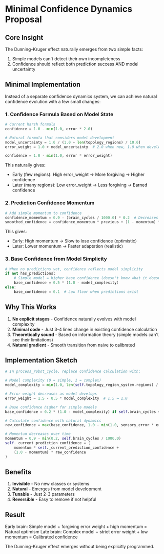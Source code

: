 # Minimal Confidence Dynamics Proposal

## Core Insight

The Dunning-Kruger effect naturally emerges from two simple facts:
1. Simple models can't detect their own incompleteness
2. Confidence should reflect both prediction success AND model uncertainty

## Minimal Implementation

Instead of a separate confidence dynamics system, we can achieve natural confidence evolution with a few small changes:

### 1. Confidence Formula Based on Model State

```python
# Current harsh formula
confidence = 1.0 - min(1.0, error * 2.0)

# Natural formula that considers model development
model_uncertainty = 1.0 / (1.0 + len(topology_regions) / 10.0)
error_weight = 1.0 + model_uncertainty  # 2.0 when new, 1.0 when developed

confidence = 1.0 - min(1.0, error * error_weight)
```

This naturally gives:
- Early (few regions): High error_weight → More forgiving → Higher confidence
- Later (many regions): Low error_weight → Less forgiving → Earned confidence

### 2. Prediction Confidence Momentum

```python
# Add simple momentum to confidence
confidence_momentum = 0.9 - (brain_cycles / 1000.0) * 0.2  # Decreases from 0.9 to 0.7
smoothed_confidence = confidence_momentum * previous + (1 - momentum) * current
```

This gives:
- Early: High momentum → Slow to lose confidence (optimistic)
- Later: Lower momentum → Faster adaptation (realistic)

### 3. Base Confidence from Model Simplicity

```python
# When no predictions yet, confidence reflects model simplicity
if not has_predictions:
    # Simple model = higher base confidence (doesn't know what it doesn't know)
    base_confidence = 0.5 * (1.0 - model_complexity)
else:
    base_confidence = 0.1  # Low floor when predictions exist
```

## Why This Works

1. **No explicit stages** - Confidence naturally evolves with model complexity
2. **Minimal code** - Just 3-4 lines change in existing confidence calculation
3. **Theoretically sound** - Based on information theory (simple models can't see their limitations)
4. **Natural gradient** - Smooth transition from naive to calibrated

## Implementation Sketch

```python
# In process_robot_cycle, replace confidence calculation with:

# Model complexity (0 = simple, 1 = complex)
model_complexity = min(1.0, len(self.topology_region_system.regions) / 50.0)

# Error weight decreases as model develops
error_weight = 1.5 - 0.5 * model_complexity  # 1.5 → 1.0

# Base confidence higher for simple models
base_confidence = 0.2 * (1.0 - model_complexity) if self.brain_cycles < 50 else 0.0

# Calculate confidence with natural dynamics
raw_confidence = max(base_confidence, 1.0 - min(1.0, sensory_error * error_weight))

# Momentum decreases over time
momentum = 0.9 - min(0.2, self.brain_cycles / 1000.0)
self._current_prediction_confidence = (
    momentum * self._current_prediction_confidence + 
    (1.0 - momentum) * raw_confidence
)
```

## Benefits

1. **Invisible** - No new classes or systems
2. **Natural** - Emerges from model development
3. **Tunable** - Just 2-3 parameters
4. **Reversible** - Easy to remove if not helpful

## Result

Early brain: Simple model + forgiving error weight + high momentum = Natural optimism
Late brain: Complex model + strict error weight + low momentum = Calibrated confidence

The Dunning-Kruger effect emerges without being explicitly programmed.